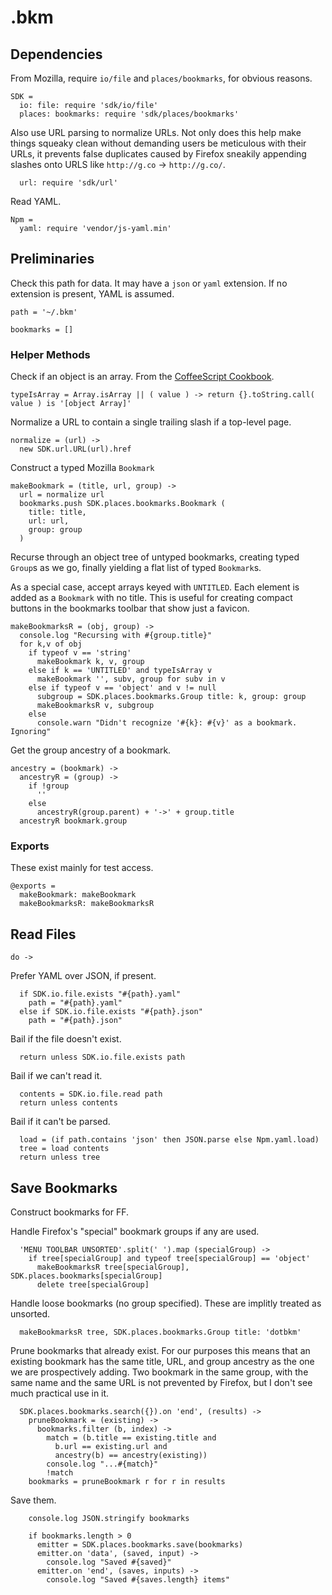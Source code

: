 # .bkm

## Dependencies

From Mozilla, require `io/file` and `places/bookmarks`, for obvious reasons.

    SDK =
      io: file: require 'sdk/io/file'
      places: bookmarks: require 'sdk/places/bookmarks'

Also use URL parsing to normalize URLs. Not only does this help make things squeaky clean without demanding users be meticulous with their URLs, it prevents false duplicates caused by Firefox sneakily appending slashes onto URLS like `http://g.co` -> `http://g.co/`.

      url: require 'sdk/url'

Read YAML.

    Npm =
      yaml: require 'vendor/js-yaml.min'

## Preliminaries

Check this path for data. It may have a `json` or `yaml` extension.  If no extension is present, YAML is assumed.

    path = '~/.bkm'

    bookmarks = []

### Helper Methods

Check if an object is an array. From the [CoffeeScript Cookbook](https://coffeescript-cookbook.github.io/chapters/arrays/check-type-is-array).

    typeIsArray = Array.isArray || ( value ) -> return {}.toString.call( value ) is '[object Array]'

Normalize a URL to contain a single trailing slash if a top-level page.

    normalize = (url) ->
      new SDK.url.URL(url).href

Construct a typed Mozilla `Bookmark`

    makeBookmark = (title, url, group) ->
      url = normalize url
      bookmarks.push SDK.places.bookmarks.Bookmark (
        title: title,
        url: url,
        group: group
      )

Recurse through an object tree of untyped bookmarks, creating typed `Group`s as we go, finally yielding a flat list of typed `Bookmark`s.

As a special case, accept arrays keyed with `UNTITLED`. Each element is added as a `Bookmark` with no title. This is useful for creating compact buttons in the bookmarks toolbar that show just a favicon.

    makeBookmarksR = (obj, group) ->
      console.log "Recursing with #{group.title}"
      for k,v of obj
        if typeof v == 'string'
          makeBookmark k, v, group
        else if k == 'UNTITLED' and typeIsArray v
          makeBookmark '', subv, group for subv in v
        else if typeof v == 'object' and v != null
          subgroup = SDK.places.bookmarks.Group title: k, group: group
          makeBookmarksR v, subgroup
        else
          console.warn "Didn't recognize '#{k}: #{v}' as a bookmark. Ignoring"

Get the group ancestry of a bookmark.

    ancestry = (bookmark) ->
      ancestryR = (group) ->
        if !group
          ''
        else
          ancestryR(group.parent) + '->' + group.title
      ancestryR bookmark.group

### Exports

These exist mainly for test access.

    @exports =
      makeBookmark: makeBookmark
      makeBookmarksR: makeBookmarksR

## Read Files

    do ->

Prefer YAML over JSON, if present.

      if SDK.io.file.exists "#{path}.yaml"
        path = "#{path}.yaml"
      else if SDK.io.file.exists "#{path}.json"
        path = "#{path}.json"

Bail if the file doesn't exist.

      return unless SDK.io.file.exists path

Bail if we can't read it.

      contents = SDK.io.file.read path
      return unless contents

Bail if it can't be parsed.

      load = (if path.contains 'json' then JSON.parse else Npm.yaml.load)
      tree = load contents
      return unless tree

## Save Bookmarks

Construct bookmarks for FF.

Handle Firefox's "special" bookmark groups if any are used.

      'MENU TOOLBAR UNSORTED'.split(' ').map (specialGroup) ->
        if tree[specialGroup] and typeof tree[specialGroup] == 'object'
          makeBookmarksR tree[specialGroup], SDK.places.bookmarks[specialGroup]
          delete tree[specialGroup]

Handle loose bookmarks (no group specified). These are implitly treated as unsorted.

      makeBookmarksR tree, SDK.places.bookmarks.Group title: 'dotbkm'

Prune bookmarks that already exist. For our purposes this means that an existing bookmark has the same title, URL, and group ancestry as the one we are prospectively adding. Two bookmark in the same group, with the same name and the same URL is not prevented by Firefox, but I don't see much practical use in it.

      SDK.places.bookmarks.search({}).on 'end', (results) ->
        pruneBookmark = (existing) ->
          bookmarks.filter (b, index) ->
            match = (b.title == existing.title and
              b.url == existing.url and
              ancestry(b) == ancestry(existing))
            console.log "...#{match}"
            !match
        bookmarks = pruneBookmark r for r in results

Save them.

        console.log JSON.stringify bookmarks

        if bookmarks.length > 0
          emitter = SDK.places.bookmarks.save(bookmarks)
          emitter.on 'data', (saved, input) ->
            console.log "Saved #{saved}"
          emitter.on 'end', (saves, inputs) ->
            console.log "Saved #{saves.length} items"
